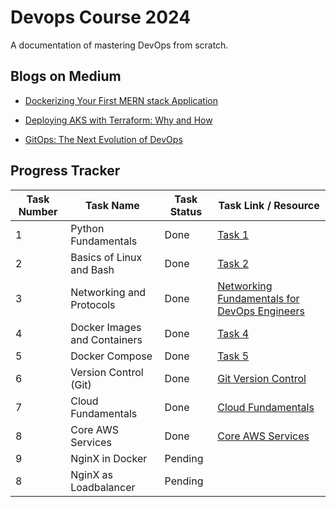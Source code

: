 # Devops Course 2024

A documentation of mastering DevOps from scratch.

## Blogs on Medium

- [Dockerizing Your First MERN stack Application](https://medium.com/@fauzahmed2/dockerizing-your-first-mern-stack-application-a-step-by-step-guide-409d7a8506c5)
  
- [Deploying AKS with Terraform: Why and How](https://medium.com/@fauzahmed2/deploying-aks-with-terraform-why-and-how-3918953b6926)

- [GitOps: The Next Evolution of DevOps](https://medium.com/@fauzahmed2/gitops-the-next-evolution-of-devops-18630e82378b)


## Progress Tracker

| Task Number | Task Name                      | Task Status | Task Link / Resource |
|-------------|--------------------------------|-------------|----------------------|
| 1           | Python Fundamentals            | Done        | [Task 1](https://github.com/fauz2003/Devops-2024/tree/main/task1) |
| 2           | Basics of Linux and Bash       | Done        | [Task 2](https://github.com/fauz2003/Devops-2024/tree/main/task2) |
| 3           | Networking and Protocols       | Done        | [Networking Fundamentals for DevOps Engineers](https://www.youtube.com/watch?v=M9Kex1ID7GY) |
| 4           | Docker Images and Containers   | Done        | [Task 4](https://github.com/fauz2003/Devops-2024/tree/main/task4) |
| 5           | Docker Compose                 | Done        | [Task 5](https://github.com/fauz2003/Devops-2024/tree/main/task5) |
| 6           | Version Control (Git)          | Done        | [Git Version Control](https://antonz.org/git-by-example/) |
| 7           | Cloud Fundamentals             | Done        | [Cloud Fundamentals](https://example.com/cloud-fundamentals) |
| 8           | Core AWS Services              | Done        | [Core AWS Services](https://example.com/aws-services) |
| 9           | NginX in Docker                | Pending     |                      |
| 8           | NginX as Loadbalancer          | Pending     |                      |



